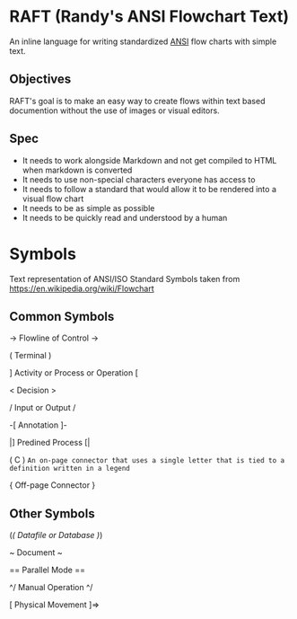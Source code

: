 # RAFT (Randy's ANSI Flowchart Text)
An inline language for writing standardized [ANSI](https://www.ansi.org/) flow charts with simple text.

## Objectives

RAFT's goal is to make an easy way to create flows within text based documention without the use of images or visual editors. 

## Spec

* It needs to work alongside Markdown and not get compiled to HTML when markdown is converted
* It needs to use non-special characters everyone has access to
* It needs to follow a standard that would allow it to be rendered into a visual flow chart
* It needs to be as simple as possible
* It needs to be quickly read and understood by a human

# Symbols

Text representation of ANSI/ISO Standard Symbols taken from https://en.wikipedia.org/wiki/Flowchart

## Common Symbols

-> Flowline of Control ->

( Terminal )

] Activity or Process or Operation [

< Decision >

/ Input or Output /

-[ Annotation ]-

|] Predined Process [|

( C ) `An on-page connector that uses a single letter that is tied to a definition written in a legend`

{ Off-page Connector }

## Other Symbols

(_( Datafile or Database )_)

~ Document ~

== Parallel Mode ==

^/ Manual Operation ^/

[ Physical Movement ]=>
